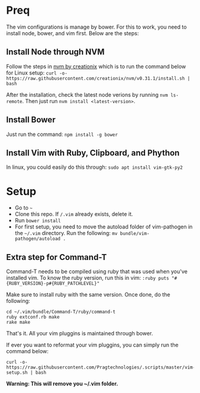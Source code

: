 # Preq
The vim configurations is manage by bower. For this to work, you need to install node, bower, and vim first. Below are the steps:

## Install Node through NVM
Follow the steps in [nvm by creationix](https://github.com/creationix/nvm) which is to run the command below for Linux setup:
`curl -o- https://raw.githubusercontent.com/creationix/nvm/v0.31.1/install.sh | bash`

After the installation, check the latest node verions by running `nvm ls-remote`. Then just run `nvm install <latest-version>`.

## Install Bower
Just run the command:
`npm install -g bower`

## Install Vim with Ruby, Clipboard, and Phython
In linux, you could easily do this through:
```sudo apt install vim-gtk-py2```


# Setup

 - Go to `~`
 - Clone this repo. If `/.vim` already exists, delete it.
 - Run `bower install`
 - For first setup, you need to move the autoload folder of vim-pathogen in the `~/.vim` directory. Run the following:
 ```mv bundle/vim-pathogen/autoload .```

## Extra step for Command-T
Command-T needs to be compiled using ruby that was used when you've installed vim. To know the ruby version, run this in vim:
```:ruby puts "#{RUBY_VERSION}-p#{RUBY_PATCHLEVEL}"```

Make sure to install ruby with the same version. Once done, do the following:
```
cd ~/.vim/bundle/Command-T/ruby/command-t
ruby extconf.rb make
rake make
```

That's it. All your vim pluggins is maintained through bower.

If ever you want to reformat your vim pluggins, you can simply run the command below:
```
curl -o- https://raw.githubusercontent.com/Pragtechnologies/.scripts/master/vim-setup.sh | bash
```
**Warning: This will remove you ~/.vim folder.**
